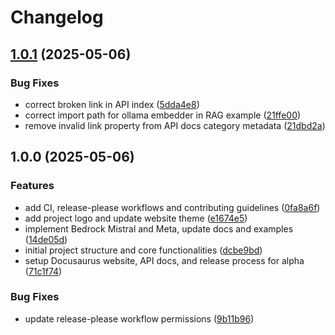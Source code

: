 # Changelog

## [1.0.1](https://github.com/lookatitude/beluga-ai/compare/v1.0.0...v1.0.1) (2025-05-06)


### Bug Fixes

* correct broken link in API index ([5dda4e8](https://github.com/lookatitude/beluga-ai/commit/5dda4e87e7d8b937c688ff5c0879bb5cc9b55e95))
* correct import path for ollama embedder in RAG example ([21ffe00](https://github.com/lookatitude/beluga-ai/commit/21ffe00168ec77b5a516536aeaad7a1f3c22d3b7))
* remove invalid link property from API docs category metadata ([21dbd2a](https://github.com/lookatitude/beluga-ai/commit/21dbd2a72cfc355dc15d089805856c33f1c62775))

## 1.0.0 (2025-05-06)


### Features

* add CI, release-please workflows and contributing guidelines ([0fa8a6f](https://github.com/lookatitude/beluga-ai/commit/0fa8a6f6834c117bc3f1032d8e277c84031a645d))
* add project logo and update website theme ([e1674e5](https://github.com/lookatitude/beluga-ai/commit/e1674e561772485b4053f24774ae15bba7d8e014))
* implement Bedrock Mistral and Meta, update docs and examples ([14de05d](https://github.com/lookatitude/beluga-ai/commit/14de05dffabd2eba5c8ce51d791b7285c619ab85))
* initial project structure and core functionalities ([dcbe9bd](https://github.com/lookatitude/beluga-ai/commit/dcbe9bda354eae1285990097f381ef3f96b9009e))
* setup Docusaurus website, API docs, and release process for alpha ([71c1f74](https://github.com/lookatitude/beluga-ai/commit/71c1f746a692ba998f8b953727cb0ba930470de3))


### Bug Fixes

* update release-please workflow permissions ([9b11b96](https://github.com/lookatitude/beluga-ai/commit/9b11b96fcc362823004dfee4f4828d6c07915624))
